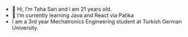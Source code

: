 - 👋 Hi, I’m Taha Sarı and i am 21 years old.
- 🌱 I’m currently learning Java and React via Patika
- I am a 3rd year Mechatronics Engineering student at Turkish German University.

<!---
TahaS1907/TahaS1907 is a ✨ special ✨ repository because its `README.md` (this file) appears on your GitHub profile.
You can click the Preview link to take a look at your changes.
--->
